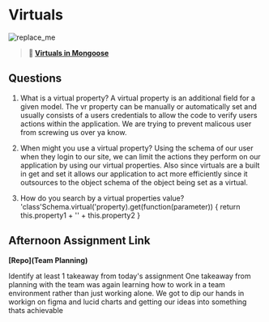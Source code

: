 # Virtuals

![replace_me](https://codeworks.blob.core.windows.net/public/assets/img/illustrations/placeholder.svg)

> **📖 [Virtuals in Mongoose](https://codeworksacademy.com/fs-student-guide/resources/wk5/04-Virtuals)**

## Questions

1. What is a virtual property?
  A virtual property is an additional field for a given model. The vr property can be manually or automatically set and usually consists of a users credentials to allow the code to verify users actions within the application. We are trying to prevent malicous user from screwing us over ya know. 


2. When might you use a virtual property? 
  Using the schema of our user when they login to our site, we can limit the actions they perform on our application by using our virtual properties. Also since virtuals are a built in get and set it allows our application to act more efficiently since it outsources to the object schema of the object being set as a virtual.


3. How do you search by a virtual properties value?
  'class'Schema.virtual('property).get(function(parameter)) {
    return this.property1 + '' + this.property2
  }

## Afternoon Assignment Link

**[Repo](Team Planning)**

Identify at least 1 takeaway from today's assignment
  One takeaway from planning with the team was again learning how to work in a team environment rather than just working alone. We got to dip our hands in workign on figma and lucid charts and getting our ideas into something thats achievable